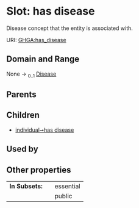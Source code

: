 
# Slot: has disease


Disease concept that the entity is associated with.

URI: [GHGA:has_disease](https://w3id.org/GHGA/has_disease)


## Domain and Range

None &#8594;  <sub>0..1</sub> [Disease](Disease.md)

## Parents


## Children

 *  [individual➞has disease](individual_has_disease.md)

## Used by


## Other properties

|  |  |  |
| --- | --- | --- |
| **In Subsets:** | | essential |
|  | | public |

